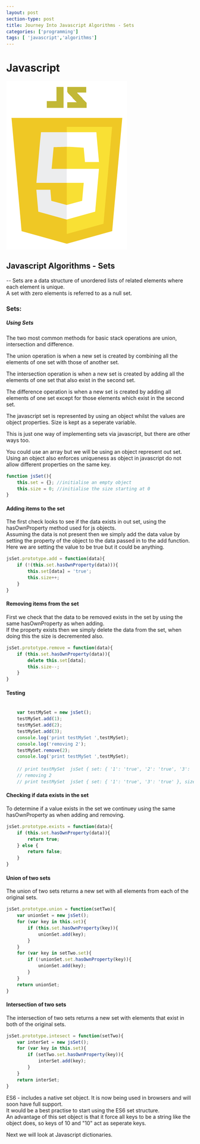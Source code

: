 ```yaml
---
layout: post
section-type: post
title: Journey Into Javascript Algorithms - Sets
categories: ['programming']
tags: [ 'javascript','algorithms']
---
```


# Javascript 

![Javascript](/img/js.png)  

## Javascript Algorithms - Sets

-- Sets are a data structure of unordered lists of related elements where each element is unique.  
A set with zero elements is referred to as a null set.  

### Sets:  

##### Using Sets 

The two most common methods for basic stack operations are union, intersection and difference.    

The union operation is when a new set is created by combining all the elements of one set with those of another set.      

The intersection operation is when a new set is created by adding all the elements of one set that also exist in the second set.  

The difference operation is when a new set is created by adding all elements of one set except for those elements which exist in the second set.  

The javascript set is represented by using an object whilst the values are object properties. Size is kept as a seperate variable.  

This is just one way of implementing sets via javascript, but there are other ways too. 

You could use an array but we will be using an object represent out set.  
Using an object also enforces uniqueness as object in javascript do not allow different properties on the same key.  

```javascript
function jsSet(){
    this.set = {}; //initialise an empty object
    this.size = 0; //initialise the size starting at 0
}

```  

#### Adding items to the set  

The first check looks to see if the data exists in out set, using the hasOwnProperty method used for js objects.  
Assuming the data is not present then we simply add the data value by setting the property of the object to the data passed in to the add function.  
Here we are setting the value to be true but it could be anything.  

```javascript
jsSet.prototype.add = function(data){
    if (!(this.set.hasOwnProperty(data))){
        this.set[data] = 'true';
        this.size++;
    }
}

```  

#### Removing items from the set  

First we check that the data to be removed exists in the set by using the same hasOwnProperty as when adding.  
If the property exists then we simply delete the data from the set, when doing this the size is decremented also.  

```javascript
jsSet.prototype.remove = function(data){
    if (this.set.hasOwnProperty(data)){
        delete this.set[data];
        this.size--;
    }
}

```  


#### Testing  

```javascript

    var testMySet = new jsSet();
    testMySet.add(1);
    testMySet.add(2);
    testMySet.add(3);
    console.log('print testMySet ',testMySet);
    console.log('removing 2');
    testMySet.remove(2);
    console.log('print testMySet ',testMySet);

    // print testMySet  jsSet { set: { '1': 'true', '2': 'true', '3': 'true' }, size: 3 }
    // removing 2
    // print testMySet  jsSet { set: { '1': 'true', '3': 'true' }, size: 2 }

```  

#### Checking if data exists in the set  

To determine if a value exists in the set we continuey using the same hasOwnProperty as when adding and removing.  

```javascript
jsSet.prototype.exists = function(data){
    if (this.set.hasOwnProperty(data)){
        return true;
    } else {
        return false;
    }
}

```  

#### Union of two sets    

The union of two sets returns a new set with all elements from each of the original sets.    

```javascript
jsSet.prototype.union = function(setTwo){
    var unionSet = new jsSet();
    for (var key in this.set){
        if (this.set.hasOwnProperty(key)){
            unionSet.add(key);
        }
    }
    for (var key in setTwo.set){
        if (!unionSet.set.hasOwnProperty(key)){
            unionSet.add(key);
        }
    }
    return unionSet;
}

```  

#### Intersection of two sets    

The intersection of two sets returns a new set with elements that exist in both of the original sets.    

```javascript
jsSet.prototype.intesect = function(setTwo){
    var interSet = new jsSet();
    for (var key in this.set){
        if (setTwo.set.hasOwnProperty(key)){
            interSet.add(key);
        }
    }
    return interSet;
}

```  
ES6 - includes a native set object. It is now being used in browsers and will soon have full support.  
It would be a best practise to start using the ES6 set structure.  
An advantage of this set object is that it force all keys to be a string like the object does, so keys of 10 and "10" act as seperate keys.  


Next we will look at Javascript dictionaries.

